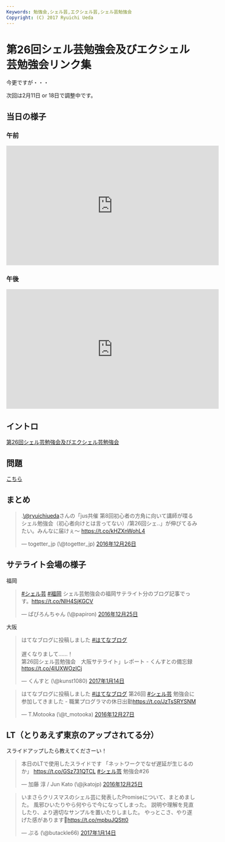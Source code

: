 ```yaml
---
Keywords: 勉強会,シェル芸,エクシェル芸,シェル芸勉強会
Copyright: (C) 2017 Ryuichi Ueda
---
```


# 第26回シェル芸勉強会及びエクシェル芸勉強会リンク集
今更ですが・・・

次回は2月11日 or 18日で調整中です。
<h2>当日の様子</h2>
<h3>午前</h3>
<iframe src="https://www.youtube.com/embed/TL5K6GxnHFU" width="560" height="315" frameborder="0" allowfullscreen="allowfullscreen"></iframe>
<h3>午後</h3>
<iframe src="https://www.youtube.com/embed/9YqPYuztJTM" width="560" height="315" frameborder="0" allowfullscreen="allowfullscreen"></iframe>
<h2>イントロ</h2>

<a href="/?presenpress=%e7%ac%ac26%e5%9b%9e%e3%82%b7%e3%82%a7%e3%83%ab%e8%8a%b8%e5%8b%89%e5%bc%b7%e4%bc%9a%e5%8f%8a%e3%81%b3%e3%82%a8%e3%82%af%e3%82%b7%e3%82%a7%e3%83%ab%e8%8a%b8%e5%8b%89%e5%bc%b7%e4%bc%9a">第26回シェル芸勉強会及びエクシェル芸勉強会</a>
&nbsp;
<h2></h2>
<h2>問題</h2>
<a href="/?post=08833">こちら</a>
<h2>まとめ</h2>
<blockquote class="twitter-tweet" data-lang="ja">
<p dir="ltr" lang="ja">.<a href="https://twitter.com/ryuichiueda">\@ryuichiueda</a>さんの「jus共催 第8回初心者の方角に向いて講師が喋るシェル勉強会（初心者向けとは言ってない）/第26回シェ..」が伸びてるみたい。みんなに届けぇ〜 <a href="https://t.co/kHZXnWohL4">https://t.co/kHZXnWohL4</a></p>
— togetter_jp (\@togetter_jp) <a href="https://twitter.com/togetter_jp/status/813469444248780802">2016年12月26日</a></blockquote>
<script async src="//platform.twitter.com/widgets.js" charset="utf-8"></script>
<h2>サテライト会場の様子</h2>

福岡

<blockquote class="twitter-tweet" data-lang="ja">
<p dir="ltr" lang="ja"><a href="https://twitter.com/hashtag/%E3%82%B7%E3%82%A7%E3%83%AB%E8%8A%B8?src=hash">#シェル芸</a> <a href="https://twitter.com/hashtag/%E7%A6%8F%E5%B2%A1?src=hash">#福岡</a> シェル芸勉強会の福岡サテライト分のブログ記事でっす。<a href="https://t.co/NlH4SjKGCV">https://t.co/NlH4SjKGCV</a></p>
— ぱぴろんちゃん (\@papiron) <a href="https://twitter.com/papiron/status/813055879566139393">2016年12月25日</a></blockquote>
<script async src="//platform.twitter.com/widgets.js" charset="utf-8"></script>

大阪

<blockquote class="twitter-tweet" data-lang="ja"><p lang="ja" dir="ltr">はてなブログに投稿しました <a href="https://twitter.com/hashtag/%E3%81%AF%E3%81%A6%E3%81%AA%E3%83%96%E3%83%AD%E3%82%B0?src=hash">#はてなブログ</a><br><br>遅くなりまして……！<br>第26回シェル芸勉強会　大阪サテライト」レポート - くんすとの備忘録<a href="https://t.co/4lUXWOzICj">https://t.co/4lUXWOzICj</a></p>&mdash; くんすと (\@kunst1080) <a href="https://twitter.com/kunst1080/status/820276191235960832">2017年1月14日</a></blockquote> <script async src="//platform.twitter.com/widgets.js" charset="utf-8"></script>

<blockquote class="twitter-tweet" data-lang="ja">
<p dir="ltr" lang="ja">はてなブログに投稿しました <a href="https://twitter.com/hashtag/%E3%81%AF%E3%81%A6%E3%81%AA%E3%83%96%E3%83%AD%E3%82%B0?src=hash">#はてなブログ</a>
第26回 <a href="https://twitter.com/hashtag/%E3%82%B7%E3%82%A7%E3%83%AB%E8%8A%B8?src=hash">#シェル芸</a> 勉強会に参加してきました - 職業プログラマの休日出勤<a href="https://t.co/JzTsSRYSNM">https://t.co/JzTsSRYSNM</a></p>
— T.Motooka (\@t_motooka) <a href="https://twitter.com/t_motooka/status/813565488131211265">2016年12月27日</a></blockquote>
<script async src="//platform.twitter.com/widgets.js" charset="utf-8"></script>
<h2>LT（とりあえず東京のアップされてる分）</h2>
スライドアップしたら教えてくださーい！
<blockquote class="twitter-tweet" data-lang="ja">
<p dir="ltr" lang="ja">本日のLTで使用したスライドです
「ネットワークでなぜ遅延が生じるのか」 <a href="https://t.co/GSz731QTCL">https://t.co/GSz731QTCL</a> <a href="https://twitter.com/hashtag/%E3%82%B7%E3%82%A7%E3%83%AB%E8%8A%B8?src=hash">#シェル芸</a> 勉強会#26</p>
— 加藤 淳 / Jun Kato (\@jkatojp) <a href="https://twitter.com/jkatojp/status/813049004976021506">2016年12月25日</a></blockquote>
<script async src="//platform.twitter.com/widgets.js" charset="utf-8"></script>
<blockquote class="twitter-tweet" data-lang="ja">
<p dir="ltr" lang="ja">いまさらクリスマスのシェル芸に発表したPromiseについて、まとめました。
風邪ひいたりやら何やらで今になってしまった。
説明や理解を見直したり、より適切なサンプルを置いたりしました。
やっとこさ、やり遂げた感があります🐷<a href="https://t.co/mpbuJQStt0">https://t.co/mpbuJQStt0</a></p>
— ぷる (\@butackle66) <a href="https://twitter.com/butackle66/status/820205632972165120">2017年1月14日</a></blockquote>
<script async src="//platform.twitter.com/widgets.js" charset="utf-8"></script>
